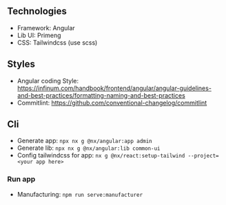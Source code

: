 ## Technologies
  - Framework: Angular
  - Lib UI: Primeng 
  - CSS: Tailwindcss (use scss)

## Styles
- Angular coding Style: https://infinum.com/handbook/frontend/angular/angular-guidelines-and-best-practices/formatting-naming-and-best-practices
- Commitlint: https://github.com/conventional-changelog/commitlint

## Cli
- Generate app: `npx nx g @nx/angular:app admin`
- Generate lib: `npx nx g @nx/angular:lib common-ui`
- Config tailwindcss for app: `nx g @nx/react:setup-tailwind --project=<your app here>`


### Run app
- Manufacturing: `npm run serve:manufacturer`
